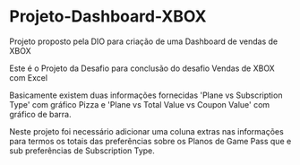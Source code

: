 # Projeto-Dashboard-XBOX
Projeto proposto pela DIO para criação de uma Dashboard de vendas de XBOX

Este é o Projeto da Desafio para conclusão do desafio Vendas de XBOX com Excel

Basicamente existem duas informações fornecidas 'Plane vs Subscription Type' com gráfico Pizza
e 'Plane vs Total Value vs Coupon Value' com gráfico de barra.

Neste projeto foi necessário adicionar uma coluna extras nas informações para termos os totais das preferências
sobre os Planos de Game Pass que e sub preferências de Subscription Type.
